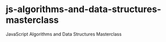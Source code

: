 # js-algorithms-and-data-structures-masterclass
JavaScript Algorithms and Data Structures Masterclass
